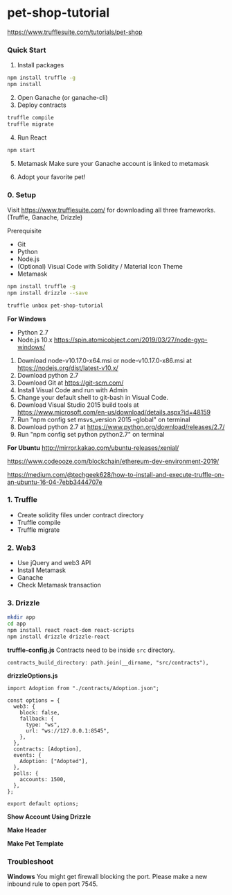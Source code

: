 # pet-shop-tutorial

https://www.trufflesuite.com/tutorials/pet-shop

### Quick Start
1. Install packages
```bash
npm install truffle -g
npm install
```
2. Open Ganache (or ganache-cli)
3. Deploy contracts
```bash
truffle compile
truffle migrate
```
4. Run React
```bash
npm start
```
5. Metamask
Make sure your Ganache account is linked to metamask

6. Adopt your favorite pet!

### 0. Setup

Visit https://www.trufflesuite.com/ for downloading all three frameworks. (Truffle, Ganache, Drizzle)

Prerequisite
- Git
- Python
- Node.js
- (Optional) Visual Code with Solidity / Material Icon Theme 
- Metamask

```bash
npm install truffle -g
npm install drizzle --save

truffle unbox pet-shop-tutorial
```
<b>For Windows</b>
- Python 2.7
- Node.js 10.x
https://spin.atomicobject.com/2019/03/27/node-gyp-windows/


1. Download node-v10.17.0-x64.msi or node-v10.17.0-x86.msi at https://nodejs.org/dist/latest-v10.x/
2. Download python 2.7
3. Download Git at https://git-scm.com/
4. Install Visual Code and run with Admin
5. Change your default shell to git-bash in Visual Code.
6. Download Visual Studio 2015 build tools at https://www.microsoft.com/en-us/download/details.aspx?id=48159
7. Run "npm config set msvs_version 2015 –global" on terminal
8. Download python 2.7 at https://www.python.org/download/releases/2.7/
9. Run "npm config set python python2.7" on terminal

<b>For Ubuntu</b>
http://mirror.kakao.com/ubuntu-releases/xenial/

https://www.codeooze.com/blockchain/ethereum-dev-environment-2019/

https://medium.com/@techgeek628/how-to-install-and-execute-truffle-on-an-ubuntu-16-04-7ebb3444707e

### 1. Truffle

- Create solidity files under contract directory
- Truffle compile
- Truffle migrate

### 2. Web3

- Use jQuery and web3 API
- Install Metamask
- Ganache
- Check Metamask transaction

### 3. Drizzle

```bash
mkdir app
cd app
npm install react react-dom react-scripts 
npm install drizzle drizzle-react
```

<b>truffle-config.js</b>
Contracts need to be inside `src` directory. 
```
contracts_build_directory: path.join(__dirname, "src/contracts"),
```

<b>drizzleOptions.js</b>
```
import Adoption from "./contracts/Adoption.json";

const options = {
  web3: {
    block: false,
    fallback: {
      type: "ws",
      url: "ws://127.0.0.1:8545",
    },
  },
  contracts: [Adoption],
  events: {
    Adoption: ["Adopted"],
  },
  polls: {
    accounts: 1500,
  },
};

export default options;
```

<b>Show Account Using Drizzle</b>

<b>Make Header</b>

<b>Make Pet Template</b>

### Troubleshoot

<b>Windows</b>
You might get firewall blocking the port. Please make a new inbound rule to open port 7545.